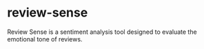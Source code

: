 # review-sense
Review Sense is a sentiment analysis tool designed to evaluate the emotional tone of reviews.
